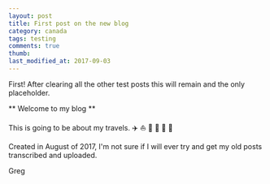 ```yaml
---
layout: post
title: First post on the new blog
category: canada
tags: testing
comments: true
thumb:
last_modified_at: 2017-09-03
---
```


First!  After clearing all the other test posts this will remain and the only placeholder.  

** Welcome to my blog **  
  
This is going to be about my travels. :airplane: :sailboat: :rowboat: :bus: :steam_locomotive: :rocket:

Created in August of 2017, I'm not sure if I will ever try and get my old posts transcribed and uploaded.

Greg  


